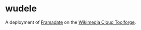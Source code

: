 wudele
======

A deployment of [Framadate](https://framagit.org/framasoft/framadate/framadate/) on the [Wikimedia Cloud Toolforge](https://tools.wmflabs.org/).
